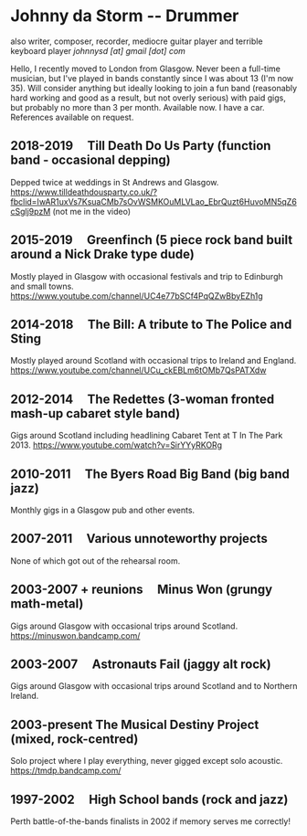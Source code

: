 # Johnny da Storm -- Drummer
also writer, composer, recorder, mediocre guitar player and terrible keyboard player
*johnnysd [at] gmail [dot] com*

Hello, I recently moved to London from Glasgow. Never been a full-time musician, but I've played in bands constantly since I was about 13 (I'm now 35). Will consider anything but ideally looking to join a fun band (reasonably hard working and good as a result, but not overly serious) with paid gigs, but probably no more than 3 per month. Available now. I have a car. References available on request.

## 2018-2019     Till Death Do Us Party (function band - occasional depping)
Depped twice at weddings in St Andrews and Glasgow.
<https://www.tilldeathdousparty.co.uk/?fbclid=IwAR1uxVs7KsuaCMb7sOvWSMKOuMLVLao_EbrQuzt6HuvoMN5qZ6cSglj9pzM> (not me in the video)

2015-2019     Greenfinch (5 piece rock band built around a Nick Drake type dude)
--------------------------------------------------------------------------------
Mostly played in Glasgow with occasional festivals and trip to Edinburgh and small towns.
<https://www.youtube.com/channel/UC4e77bSCf4PqQZwBbyEZh1g>

2014-2018     The Bill: A tribute to The Police and Sting
---------------------------------------------------------
Mostly played around Scotland with occasional trips to Ireland and England.
<https://www.youtube.com/channel/UCu_ckEBLm6tOMb7QsPATXdw>

2012-2014     The Redettes (3-woman fronted mash-up cabaret style band)
-----------------------------------------------------------------------
Gigs around Scotland including headlining Cabaret Tent at T In The Park 2013.
<https://www.youtube.com/watch?v=SirYYyRKORg>

2010-2011     The Byers Road Big Band (big band jazz)
-----------------------------------------------------
Monthly gigs in a Glasgow pub and other events.

2007-2011     Various unnoteworthy projects
-------------------------------------------
None of which got out of the rehearsal room.

2003-2007 + reunions     Minus Won (grungy math-metal)
------------------------------------------------------------------------
Gigs around Glasgow with occasional trips around Scotland.
<https://minuswon.bandcamp.com/>

2003-2007     Astronauts Fail (jaggy alt rock)
----------------------------------------------
Gigs around Glasgow with occasional trips around Scotland and to Northern Ireland.

2003-present The Musical Destiny Project (mixed, rock-centred)
--------------------------------------------------------------
Solo project where I play everything, never gigged except solo acoustic.
<https://tmdp.bandcamp.com/>

1997-2002     High School bands (rock and jazz)
-----------------------------------------------
Perth battle-of-the-bands finalists in 2002 if memory serves me correctly!
